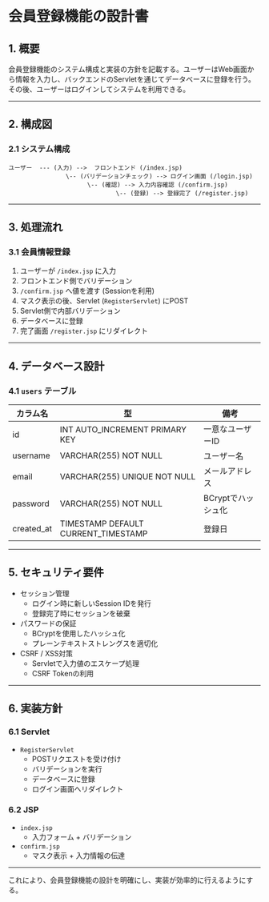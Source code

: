 # 会員登録機能の設計書

## 1. 概要

会員登録機能のシステム構成と実装の方針を記載する。ユーザーはWeb画面から情報を入力し、バックエンドのServletを通じてデータベースに登録を行う。その後、ユーザーはログインしてシステムを利用できる。

---

## 2. 構成図

### 2.1 システム構成

```
ユーザー  --- (入力) -->  フロントエンド (/index.jsp)
                \-- (バリデーションチェック) --> ログイン画面 (/login.jsp)
                      \-- (確認) --> 入力内容確認 (/confirm.jsp)
                              \-- (登録) --> 登録完了 (/register.jsp)
```

---

## 3. 処理流れ

### 3.1 会員情報登録
1. ユーザーが `/index.jsp` に入力
2. フロントエンド側でバリデーション
3. `/confirm.jsp` へ値を渡す (Sessionを利用)
4. マスク表示の後、Servlet (`RegisterServlet`) にPOST
5. Servlet側で内部バリデーション
6. データベースに登録
7. 完了画面 `/register.jsp` にリダイレクト

---

## 4. データベース設計

### 4.1 `users` テーブル

| カラム名 | 型 | 備考 |
|---|---|---|
| id | INT AUTO_INCREMENT PRIMARY KEY | 一意なユーザーID |
| username | VARCHAR(255) NOT NULL | ユーザー名 |
| email | VARCHAR(255) UNIQUE NOT NULL | メールアドレス |
| password | VARCHAR(255) NOT NULL | BCryptでハッシュ化 |
| created_at | TIMESTAMP DEFAULT CURRENT_TIMESTAMP | 登録日 |

---

## 5. セキュリティ要件

- セッション管理
  - ログイン時に新しいSession IDを発行
  - 登録完了時にセッションを破棄
- パスワードの保証
  - BCryptを使用したハッシュ化
  - プレーンテキストストレングスを適切化
- CSRF / XSS対策
  - Servletで入力値のエスケープ処理
  - CSRF Tokenの利用

---

## 6. 実装方針

### 6.1 Servlet
- `RegisterServlet`
  - POSTリクエストを受け付け
  - バリデーションを実行
  - データベースに登録
  - ログイン画面へリダイレクト

### 6.2 JSP
- `index.jsp`
  - 入力フォーム + バリデーション
- `confirm.jsp`
  - マスク表示 + 入力情報の伝達

---

これにより、会員登録機能の設計を明確にし、実装が効率的に行えるようにする。

